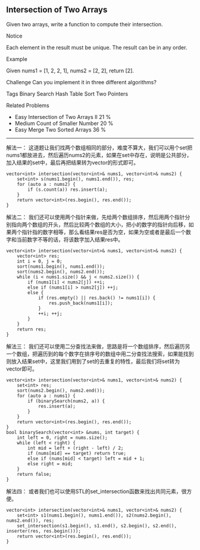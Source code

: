 ## Intersection of Two Arrays ##

Given two arrays, write a function to compute their intersection.

 Notice

Each element in the result must be unique.
The result can be in any order.

Example

Given nums1 = [1, 2, 2, 1], nums2 = [2, 2], return [2].

Challenge 
Can you implement it in three different algorithms?

Tags 
Binary Search Hash Table Sort Two Pointers

Related Problems 

- Easy Intersection of Two Arrays II 21 %
- Medium Count of Smaller Number 20 %
- Easy Merge Two Sorted Arrays 36 %

----------
解法一：
这道题让我们找两个数组相同的部分，难度不算大，我们可以用个set把nums1都放进去，然后遍历nums2的元素，如果在set中存在，说明是公共部分，加入结果的set中，最后再把结果转为vector的形式即可。
	
	vector<int> intersection(vector<int>& nums1, vector<int>& nums2) {
	    set<int> s(nums1.begin(), nums1.end()), res;
	    for (auto a : nums2) {
	        if (s.count(a)) res.insert(a);
	    }
	    return vector<int>(res.begin(), res.end());
	}
解法二：
我们还可以使用两个指针来做，先给两个数组排序，然后用两个指针分别指向两个数组的开头，然后比较两个数组的大小，把小的数字的指针向后移，如果两个指针指的数字相等，那么看结果res是否为空，如果为空或者是最后一个数字和当前数字不等的话，将该数字加入结果res中。

	vector<int> intersection(vector<int>& nums1, vector<int>& nums2) {
	    vector<int> res;
	    int i = 0, j = 0;
	    sort(nums1.begin(), nums1.end());
	    sort(nums2.begin(), nums2.end());
	    while (i < nums1.size() && j < nums2.size()) {
	        if (nums1[i] < nums2[j]) ++i;
	        else if (nums1[i] > nums2[j]) ++j;
	        else {
	            if (res.empty() || res.back() != nums1[i]) {
	                res.push_back(nums1[i]);
	            }
	            ++i; ++j;
	        }
	    }
	    return res;
	}
解法三：
我们还可以使用二分查找法来做，思路是将一个数组排序，然后遍历另一个数组，把遍历到的每个数字在排序号的数组中用二分查找法搜索，如果能找到则放入结果set中，这里我们用到了set的去重复的特性，最后我们将set转为vector即可。

	vector<int> intersection(vector<int>& nums1, vector<int>& nums2) {
	    set<int> res;
	    sort(nums2.begin(), nums2.end());
	    for (auto a : nums1) {
	        if (binarySearch(nums2, a)) {
	            res.insert(a);
	        }
	    }
	    return vector<int>(res.begin(), res.end());
	}
	bool binarySearch(vector<int> &nums, int target) {
	    int left = 0, right = nums.size();
	    while (left < right) {
	        int mid = left + (right - left) / 2;
	        if (nums[mid] == target) return true;
	        else if (nums[mid] < target) left = mid + 1;
	        else right = mid;
	    }
	    return false;
	}
解法四：
或者我们也可以使用STL的set_intersection函数来找出共同元素，很方便。

	vector<int> intersection(vector<int>& nums1, vector<int>& nums2) {
	    set<int> s1(nums1.begin(), nums1.end()), s2(nums2.begin(), nums2.end()), res;
	    set_intersection(s1.begin(), s1.end(), s2.begin(), s2.end(), inserter(res, res.begin()));
	    return vector<int>(res.begin(), res.end());
	}